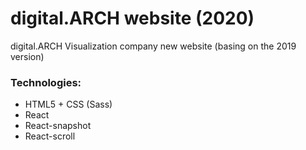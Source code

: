 # digital.ARCH website (2020)

digital.ARCH Visualization company new website (basing on the 2019 version)

### Technologies:
- HTML5 + CSS (Sass)
- React
- React-snapshot
- React-scroll

